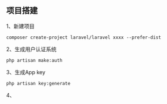 ## 项目搭建 ##

1、新建项目
```	
composer create-project laravel/laravel xxxx --prefer-dist
```
2、生成用户认证系统
```
php artisan make:auth
```
3、生成App key
```
php artisan key:generate 
```
4、
	
	